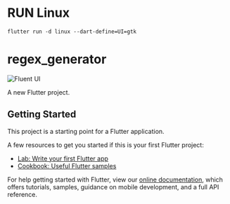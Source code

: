 # RUN Linux

`flutter run -d linux --dart-define=UI=gtk`

# regex_generator

![Fluent UI](https://img.shields.io/badge/fluent-design-blue?style=flat-square&color=7A7574&labelColor=0078D7)

A new Flutter project.

## Getting Started

This project is a starting point for a Flutter application.

A few resources to get you started if this is your first Flutter project:

- [Lab: Write your first Flutter app](https://flutter.dev/docs/get-started/codelab)
- [Cookbook: Useful Flutter samples](https://flutter.dev/docs/cookbook)

For help getting started with Flutter, view our
[online documentation](https://flutter.dev/docs), which offers tutorials,
samples, guidance on mobile development, and a full API reference.
